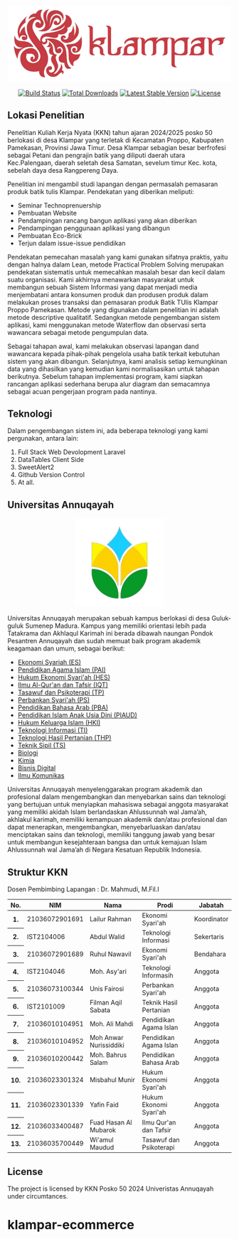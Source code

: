 <p align="center"><a href="#" target="_blank"><img src="https://github.com/Lonjher/klampar-ecommerce/blob/main/public/assets/img/logo-batik.png" width="500" alt="Logo"></a></p>

<p align="center">
<a href="https://github.com/laravel/framework/actions"><img src="https://github.com/laravel/framework/workflows/tests/badge.svg" alt="Build Status"></a>
<a href="https://packagist.org/packages/laravel/framework"><img src="https://img.shields.io/packagist/dt/laravel/framework" alt="Total Downloads"></a>
<a href="https://packagist.org/packages/laravel/framework"><img src="https://img.shields.io/packagist/v/laravel/framework" alt="Latest Stable Version"></a>
<a href="https://packagist.org/packages/laravel/framework"><img src="https://img.shields.io/packagist/l/laravel/framework" alt="License"></a>
</p>

## Lokasi Penelitian

Penelitian Kuliah Kerja Nyata (KKN) tahun ajaran 2024/2025 posko 50 berlokasi di desa Klampar yang terletak di Kecamatan Proppo, Kabupaten Pamekasan, Provinsi Jawa Timur. Desa Klampar sebagian besar berfrofesi sebagai Petani dan pengrajin batik yang diliputi daerah utara Kec.Palengaan, daerah seletah desa Samatan, sevelum timur Kec. kota, sebelah daya desa Rangpereng Daya.

Penelitian ini mengambil studi lapangan dengan permasalah pemasaran produk batik tulis Klampar. Pendekatan yang diberikan meliputi:
- Seminar Technoprenuership
- Pembuatan Website
- Pendampingan rancang bangun aplikasi yang akan diberikan
- Pendampingan penggunaan aplikasi yang dibangun
- Pembuatan Eco-Brick
- Terjun dalam issue-issue pendidikan

<p>Pendekatan pemecahan masalah yang kami gunakan sifatnya praktis, yaitu dengan halnya dalam Lean, metode Practical Problem Solving merupakan pendekatan sistematis untuk memecahkan masalah besar dan kecil dalam suatu organisasi. Kami akhirnya menawarkan masyarakat untuk membangun sebuah Sistem Informasi yang dapat menjadi media menjembatani antara konsumen produk dan produsen produk dalam melakukan proses transaksi dan pemasaran produk Batik TUlis Klampar Proppo Pamekasan. Metode yang digunakan dalam penelitian ini adalah metode descriptive qualitatif. Sedangkan metode pengembangan sistem aplikasi, kami menggunakan metode Waterflow dan observasi serta wawancara sebagai metode pengumpulan data.</p>
<p>Sebagai tahapan awal, kami melakukan observasi lapangan dand wawancara kepada pihak-pihak pengelola usaha batik terkait kebutuhan sistem yang akan dibangun. Selanjutnya, kami analisis setiap kemungkinan data yang dihasilkan yang kemudian kami normalisasikan untuk tahapan berikutnya. Sebelum tahapan implementasi program, kami siapkan rancangan aplikasi sederhana berupa alur diagram dan semacamnya sebagai acuan pengerjaan program pada nantinya.</p>

## Teknologi

Dalam pengembangan sistem ini, ada beberapa teknologi yang kami pergunakan, antara lain:
1. Full Stack Web Devolopment Laravel
2. DataTables Client Side
3. SweetAlert2
4. Github Version Control
5. At all.

## Universitas Annuqayah

<p align="center"><a href="https://ua.ac.id" target="_blank"><img src="https://github.com/Lonjher/klampar-ecommerce/blob/main/public/assets/img/ua.png" width="200" alt="UA Logo"></a></p>

Universitas Annuqayah merupakan sebuah kampus berlokasi di desa Guluk-guluk Sumenep Madura. Kampus yang memiliki orientasi lebih pada Tatakrama dan Akhlaqul Karimah ini berada dibawah naungan Pondok Pesantren Annuqayah dan sudah memuat baik program akademik keagamaan dan umum, sebagai berikut:

- <a href="">Ekonomi Syariah (ES)</a>
- <a href="">Pendidikan Agama Islam (PAI)</a>
- <a href="">Hukum Ekonomi Syari'ah (HES)</a>
- <a href="">Ilmu Al-Qur'an dan Tafsir (IQT)</a>
- <a href="">Tasawuf dan Psikoterapi (TP)</a>
- <a href="">Perbankan Syari'ah (PS)</a>
- <a href="">Pendidikan Bahasa Arab (PBA)</a>
- <a href="">Pendidikan Islam Anak Usia Dini (PIAUD)</a>
- <a href="">Hukum Keluarga Islam (HKI)</a>
- <a href="">Teknologi Informasi (TI)</a>
- <a href="">Teknologi Hasil Pertanian (THP)</a>
- <a href="">Teknik Sipil (TS)</a>
- <a href="">Biologi</a>
- <a href="">Kimia</a>
- <a href="">Bisnis Digital</a>
- <a href="">Ilmu Komunikas</a>

Universitas Annuqayah menyelenggarakan program akademik dan profesional dalam mengembangkan dan menyebarkan sains dan teknologi yang bertujuan untuk menyiapkan mahasiswa sebagai anggota masyarakat yang memiliki akidah Islam berlandaskan Ahlussunnah wal Jama’ah, akhlakul karimah, memiliki kemampuan akademik dan/atau profesional dan dapat menerapkan, mengembangkan, menyebarluaskan dan/atau menciptakan sains dan teknologi, memiliki tanggung jawab yang besar untuk membangun kesejahteraan bangsa dan untuk kemajuan Islam Ahlussunnah wal Jama’ah di Negara Kesatuan Republik Indonesia.

## Struktur KKN
Dosen Pembimbing Lapangan     : Dr. Mahmudi, M.Fil.I
<table>
    <thead>
        <tr>
            <th>No.</th>
            <th>NIM</th>
            <th>Nama</hd>
            <th>Prodi<htd>
            <th>Jabatah</td>
        </tr>
    </thead>
    <tbody>
        <tr>
          <th scope="row">1.</th>
          <td>21036072901691</td>
          <td>Lailur Rahman</td>
          <td>Ekonomi Syari'ah</td>
          <td>Koordinator</td>
        </tr>
        <tr>
          <th scope="row">2.</th>
          <td>IST2104006</td>
          <td>Abdul Walid</td>
          <td>Teknologi Informasi</td>
          <td>Sekertaris</td>
        </tr>
        <tr>
          <th scope="row">3.</th>
          <td>21036072901689</td>
          <td>Ruhul Nawavil</td>
          <td>Ekonomi Syari'ah</td>
          <td>Bendahara</td>
        </tr>
        <tr>
          <th scope="row">4.</th>
          <td>IST2104046</td>
          <td>Moh. Asy'ari</td>
          <td>Teknologi Informasih</td>
          <td>Anggota</td>
        </tr>
        <tr>
          <th scope="row">5.</th>
          <td>21036073100344</td>
          <td>Unis Fairosi</td>
          <td>Perbankan Syari'ah</td>
          <td>Anggota</td>
        </tr>
        <tr>
          <th scope="row">6.</th>
          <td>IST2101009</td>
          <td>Filman Aqil Sabata</td>
          <td>Teknik Hasil Pertanian</td>
          <td>Anggota</td>
        </tr>
        <tr>
          <th scope="row">7.</th>
          <td>21036010104951</td>
          <td>Moh. Ali Mahdi</td>
          <td>Pendidikan Agama Islan</td>
          <td>Anggota</td>
        </tr>
        <tr>
          <th scope="row">8.</th>
          <td>21036010104952</td>
          <td>Moh Anwar Nurissiddiki</td>
          <td>Pendidikan Agama Islan</td>
          <td>Anggota</td>
        </tr>
        <tr>
          <th scope="row">9.</th>
          <td>21036010200442</td>
          <td>Moh. Bahrus Salam</td>
          <td>Pendidikan Bahasa Arab</td>
          <td>Anggota</td>
        </tr>
        <tr>
          <th scope="row">10.</th>
          <td>21036023301324</td>
          <td>Misbahul Munir</td>
          <td>Hukum Ekonomi Syari'ah</td>
          <td>Anggota</td>
        </tr>
        <tr>
          <th scope="row">11.</th>
          <td>21036023301339</td>
          <td>Yafin Faid</td>
          <td>Hukum Ekonomi Syari'ah</td>
          <td>Anggota</td>
        </tr>
        <tr>
          <th scope="row">12.</th>
          <td>21036033400487</td>
          <td>Fuad Hasan Al Mubarok</td>
          <td>Ilmu Qur'an dan Tafsir</td>
          <td>Anggota</td>
        </tr>
        <tr>
          <th scope="row">13.</th>
          <td>21036035700449</td>
          <td>Wi'amul Maudud</td>
          <td>Tasawuf dan Psikoterapi</td>
          <td>Anggota</td>
        </tr>
  </tbody>
</table>


## License

The project is licensed by KKN Posko 50 2024 Univeristas Annuqayah under circumtances.
# klampar-ecommerce
